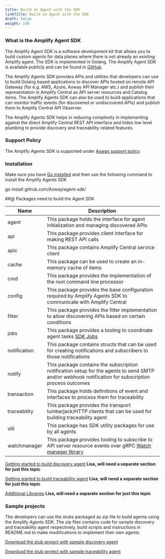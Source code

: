 ```yaml
---
title: Build an Agent with the SDK
linkTitle: Build an Agent with the SDK
draft: false
weight: 140
---
```


### What is the Amplify Agent SDK

The Amplify Agent SDK is a software development kit that allows you to build custom agents for data planes where there is not already an existing Amplify agent. The SDK is implemented in Golang. The Amplify Agent SDK is available publicly and can be found in [GitHub](https://github.com/Axway/agent-sdk).

The Amplify Agents SDK provides APIs and utilities that developers can use to build Golang based applications to discover APIs hosted on remote API Gateway (for e.g. AWS, Azure, Axway API Manager etc.) and publish their representation in Amplify Central as API server resources and Catalog items. The Amplify Agents SDK can also be used to build applications that can monitor traffic events (for discovered or undiscovered APIs) and publish them to Amplify Central API Observer.

The Amplify Agents SDK helps in reducing complexity in implementing against the direct Amplify Central REST API interface and hides low level plumbing to provide discovery and traceability related features.

### Support Policy

The Amplify Agents SDK is supported under [Axway support policy](https://docs.axway.com/bundle/amplify-central/page/docs/amplify_relnotes/agent_agentsdk_support_policy/index.html).

### Installation

Make sure you have [Go installed](https://golang.org/doc/install) and then use the following command to install the Amplify Agents SDK

go install github.com/Axway/agent-sdk/

##@ Packages need to build the Agent SDK

| Name         | Description                                                                                                                                          |
|--------------|------------------------------------------------------------------------------------------------------------------------------------------------------|
| agent        | This package holds the interface for agent initialization and managing discovered APIs                                                               |
| api          | This package provides client interface for making REST API calls                                                                                     |
| apic         | This package contains Amplify Central service client                                                                                                 |
| cache        | This package can be used to create an in-memory cache of items                                                                                       |
| cmd          | This package provides the implementation of the root command line processor                                                                          |
| config       | This package provides the base configuration required by Amplify Agents SDK to communicate with Amplify Central                                      |
| filter       | This package provides the filter implementation to allow discovering APIs based on certain conditions                                                |
| jobs         | This package provides a tooling to coordinate agent tasks [SDK Jobs](./pkg/jobs/README.md)                                                           |
| notification | This package contains structs that can be used for creating notifications and subscribers to those notifications                                     |
| notify       | This package contains the subscription notification setup for the agents to send SMTP and/or webhook notification for subscription process outcomes  |
| transaction  | This package holds definitions of event and interfaces to process them for traceability                                                              |
| traceability | This package provides the transport lumberjack/HTTP clients that can be used for building traceability agent                                         |
| util         | This package has SDK utility packages for use by all agents                                                                                          |
| watchmanager | This package provides tooling to subscribe to API server resource events over gRPC [Watch manager library](./pkg/watchmanager/README.md)            |

[Getting started to build discovery agent](./docs/discovery/index.md)  **Lisa, will need a separate section for just this topic**

[Getting started to build traceability agent](./docs/traceability/index.md) **Lisa, will need a separate section for just this topic**

[Additional Libraries](./docs/utilities/index.md) **Lisa, will need a separate section for just this topic**


### Sample projects

The developers can use the stubs packaged as zip file to build agents using the Amplify Agents SDK. The zip files contains code for sample discovery and traceability agent respectively, build scripts and instructions in README.md to make modifications to implement their own agents.

[Download the stub project with sample discovery agent](https://github.com/Axway/agent-sdk/raw/main/samples/apic_discovery_agent.zip)

[Download the stub project with sample traceability agent](https://github.com/Axway/agent-sdk/raw/main/samples/apic_traceability_agent.zip)

